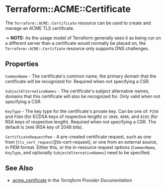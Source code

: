 # Terraform::ACME::Certificate

The `Terraform::ACME::Certificate` resource can be used to create and manage an ACME TLS
certificate.

-> **NOTE:** As the usage model of Terraform generally sees it as being run on
a different server than a certificate would normally be placed on, the
`Terraform::ACME::Certifiate` resource only supports DNS challenges.

## Properties

`CommonName` - The certificate's common name, the primary domain that the certificate will be recognized for. Required when not specifying a CSR.

`SubjectAlternativeNames` - The certificate's subject alternative names, domains that this certificate will also be recognized for. Only valid when not specifying a CSR.

`KeyType` - The key type for the certificate's private key. Can be one of: `P256` and `P384` (for ECDSA keys of respective length) or `2048`, `4096`, and `8192` (for RSA keys of respective length). Required when not specifying a CSR. The default is `2048` (RSA key of 2048 bits).

`CertificateRequestPem` - A pre-created certificate request, such as one from [`tls_cert_request`][tls-cert-request], or one from an external source, in PEM format.  Either this, or the in-resource request options (`CommonName`, `KeyType`, and optionally `SubjectAlternativeNames`) need to be specified.


## See Also

* [acme_certificate](https://www.terraform.io/docs/providers/acme/r/certificate.html) in the _Terraform Provider Documentation_